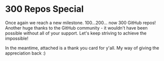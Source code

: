 # 300 Repos Special

Once again we reach a new milestone. 100...200... now 300 GitHub repos! Another huge thanks to the GitHub community - it wouldn't have been possible without all of your support. Let's keep striving to achieve the impossible!

In the meantime, attached is a thank you card for y'all. My way of giving the appreciation back :)
